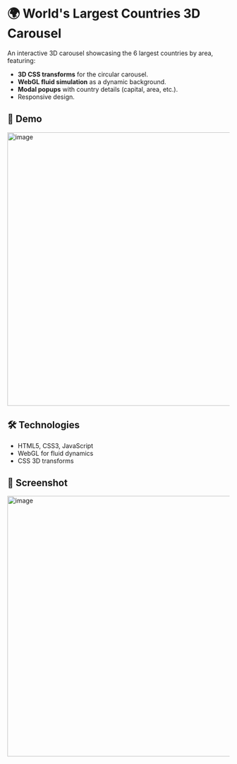 # 🌍 World's Largest Countries 3D Carousel

An interactive 3D carousel showcasing the 6 largest countries by area, featuring:
- **3D CSS transforms** for the circular carousel.
- **WebGL fluid simulation** as a dynamic background.
- **Modal popups** with country details (capital, area, etc.).
- Responsive design.

## 🚀 Demo
<img width="858" height="619" alt="image" src="https://github.com/user-attachments/assets/23844fdd-a38f-4a92-abe8-4ae49e304ab5" />


## 🛠️ Technologies
- HTML5, CSS3, JavaScript
- WebGL for fluid dynamics
- CSS 3D transforms

## 📸 Screenshot
<img width="849" height="590" alt="image" src="https://github.com/user-attachments/assets/7e9b0592-af0a-4101-9c18-679a2e428bb2" />


